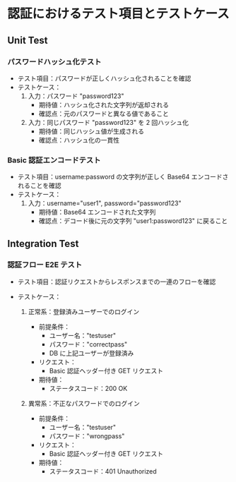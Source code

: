 # 認証におけるテスト項目とテストケース

## Unit Test

### パスワードハッシュ化テスト

- テスト項目：パスワードが正しくハッシュ化されることを確認
- テストケース：
  1. 入力：パスワード "password123"
     - 期待値：ハッシュ化された文字列が返却される
     - 確認点：元のパスワードと異なる値であること
  2. 入力：同じパスワード "password123" を 2 回ハッシュ化
     - 期待値：同じハッシュ値が生成される
     - 確認点：ハッシュ化の一貫性

### Basic 認証エンコードテスト

- テスト項目：username:password の文字列が正しく Base64 エンコードされることを確認
- テストケース：
  1. 入力：username="user1", password="password123"
     - 期待値：Base64 エンコードされた文字列
     - 確認点：デコード後に元の文字列 "user1:password123" に戻ること

## Integration Test

### 認証フロー E2E テスト

- テスト項目：認証リクエストからレスポンスまでの一連のフローを確認
- テストケース：

  1. 正常系：登録済みユーザーでのログイン

     - 前提条件：
       - ユーザー名："testuser"
       - パスワード："correctpass"
       - DB に上記ユーザーが登録済み
     - リクエスト：
       - Basic 認証ヘッダー付き GET リクエスト
     - 期待値：
       - ステータスコード：200 OK

  2. 異常系：不正なパスワードでのログイン
     - 前提条件：
       - ユーザー名："testuser"
       - パスワード："wrongpass"
     - リクエスト：
       - Basic 認証ヘッダー付き GET リクエスト
     - 期待値：
       - ステータスコード：401 Unauthorized
